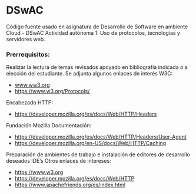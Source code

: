 # DSwAC
Código fuente usado en asignatura de Desarrollo de Software en ambiente Cloud - DSwAC
Actividad autónoma 1: Uso de protocolos, tecnologías y servidores web.

### Prerrequisitos:

Realizar la lectura de temas revisados apoyado en bibliografía indicada o a elección del estudiante. Se adjunta algunos enlaces de interés W3C:
+ www.ww3.org
+ https://www.w3.org/Protocols/

Encabezado HTTP:
+ https://developer.mozilla.org/es/docs/Web/HTTP/Headers

Fundación Mozilla Documentación:
+ https://developer.mozilla.org/es/docs/Web/HTTP/Headers/User-Agent
+ https://developer.mozilla.org/en-US/docs/Web/HTTP/Caching

Preparación de ambientes de trabajo e instalación de editores de desarrollo deseados IDE’s
Otros enlaces de intereses:

+ https://www.w3.org
+ https://developer.mozilla.org/es/docs/Web/HTTP
+ https://www.apachefriends.org/es/index.html

